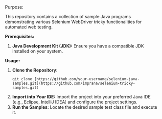 Purpose:

This repository contains a collection of sample Java programs demonstrating various Selenium WebDriver tricky functionalities for automated web testing.

**Prerequisites:**
1. **Java Development Kit (JDK):**
   Ensure you have a compatible JDK installed on your system.

**Usage:**
1. **Clone the Repository:**
    ```
    git clone [https://github.com/your-username/selenium-java-samples.git](https://github.com/imprana/selenium-tricky-samples.git)
    ``` 
2. **Import into Your IDE:**
   Import the project into your preferred Java IDE (e.g., Eclipse, IntelliJ IDEA) and configure the project settings. 
3. **Run the Samples:**
   Locate the desired sample test class file and execute it.
